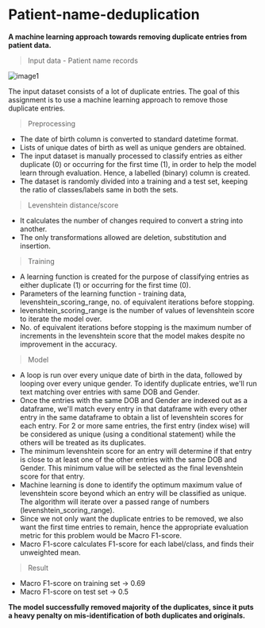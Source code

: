 # Patient-name-deduplication
**A machine learning approach towards removing duplicate entries from patient data.**

>Input data - Patient name records

![image1](https://user-images.githubusercontent.com/26039458/36588217-668747a2-18ad-11e8-8748-8a8cd9c0e6c0.png)

The input dataset consists of a lot of duplicate entries. The goal of this assignment is to use a machine learning approach to remove those duplicate entries.

>Preprocessing

* The date of birth column is converted to standard datetime format.
* Lists of unique dates of birth as well as unique genders are obtained.
* The input dataset is manually processed to classify entries as either duplicate (0) or occurring for the first time (1), in order to help the model learn through evaluation. Hence, a labelled (binary) column is created.
* The dataset is randomly divided into a training and a test set, keeping the ratio of classes/labels same in both the sets.

>Levenshtein distance/score

* It calculates the number of changes required to convert a string into another.
* The only transformations allowed are deletion, substitution and insertion.

>Training

* A learning function is created for the purpose of classifying entries as either duplicate (1) or occurring for the first time (0).
* Parameters of the learning function - training data, levenshtein_scoring_range, no. of equivalent iterations before stopping.
* levenshtein_scoring_range is the number of values of levenshtein score to iterate the model over.
* No. of equivalent iterations before stopping is the maximum number of increments in the levenshtein score that the model makes despite no improvement in the accuracy.

>Model

* A loop is run over every unique date of birth in the data, followed by looping over every unique gender. To identify duplicate entries, we'll run text matching over entries with same DOB and Gender.
* Once the entries with the same DOB and Gender are indexed out as a dataframe, we'll match every entry in that dataframe with every other entry in the same dataframe to obtain a list of levenshtein scores for each entry. For 2 or more same entries, the first entry (index wise) will be considered as unique (using a conditional statement) while the others will be treated as its duplicates.
* The minimum levenshtein score for an entry will determine if that entry is close to at least one of the other entries with the same DOB and Gender. This minimum value will be selected as the final levenshtein score for that entry.
* Machine learning is done to identify the optimum maximum value of levenshtein score beyond which an entry will be classified as unique. The algorithm will iterate over a passed range of numbers (levenshtein_scoring_range).
* Since we not only want the duplicate entries to be removed, we also want the first time entries to remain, hence the appropriate evaluation metric for this problem would be Macro F1-score.
* Macro F1-score calculates F1-score for each label/class, and finds their unweighted mean.

>Result

* Macro F1-score on training set -> 0.69
* Macro F1-score on test set -> 0.5

**The model successfully removed majority of the duplicates, since it puts a heavy penalty on mis-identification of both duplicates and originals.**

